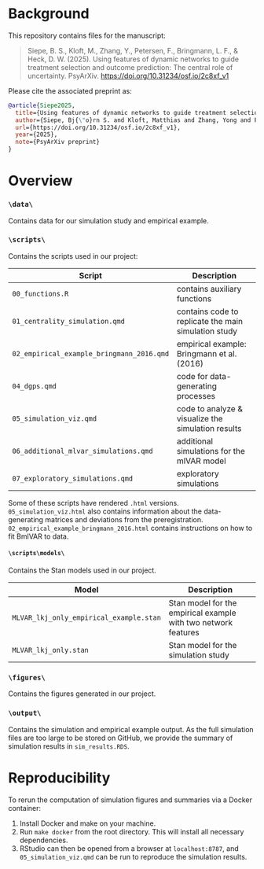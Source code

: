 # Background

This repository contains files for the manuscript:  

> Siepe, B. S., Kloft, M., Zhang, Y., Petersen, F., Bringmann, L. F., & Heck, D. W. (2025). Using features of dynamic networks to guide treatment selection and outcome prediction: The central role of uncertainty. PsyArXiv. https://doi.org/10.31234/osf.io/2c8xf_v1 


Please cite the associated preprint as: 

```BibTeX
@article{Siepe2025,
  title={Using features of dynamic networks to guide treatment selection and outcome prediction: The central role of uncertainty},
  author={Siepe, Bj{\"o}rn S. and Kloft, Matthias and Zhang, Yong and Petersen, Fridtjof and Bringmann, Laura F. and Heck, Daniel W.},
  url={https://doi.org/10.31234/osf.io/2c8xf_v1},
  year={2025},
  note={PsyArXiv preprint}
}
```

# Overview
### `\data\`

Contains data for our simulation study and empirical example. 

### `\scripts\`

Contains the scripts used in our project:

| Script | Description |
| --- | --- |
| `00_functions.R` | contains auxiliary functions |
| `01_centrality_simulation.qmd` | contains code to replicate the main simulation study |
| `02_empirical_example_bringmann_2016.qmd` | empirical example: Bringmann et al. (2016) |
| `04_dgps.qmd` | code for data-generating processes |
| `05_simulation_viz.qmd` | code to analyze \& visualize the simulation results |
| `06_additional_mlvar_simulations.qmd` | additional simulations for the mlVAR model |
| `07_exploratory_simulations.qmd` | exploratory simulations |

Some of these scripts have rendered `.html` versions. 
`05_simulation_viz.html` also contains information about the data-generating matrices and deviations from the preregistration.
`02_empirical_example_bringmann_2016.html` contains instructions on how to fit BmlVAR to data.

#### `\scripts\models\`
Contains the Stan models used in our project.

| Model | Description |
| --- | --- |
| `MLVAR_lkj_only_empirical_example.stan` | Stan model for the empirical example with two network features |
| `MLVAR_lkj_only.stan` | Stan model for the simulation study |


### `\figures\`
Contains the figures generated in our project.

### `\output\`
Contains the simulation and empirical example output. 
As the full simulation files are too large to be stored on GitHub, we provide the summary of simulation results in `sim_results.RDS`. 


# Reproducibility

To rerun the computation of simulation figures and summaries via a Docker container:

1. Install Docker and make on your machine. 
2. Run `make docker` from the root directory. This will install all necessary dependencies.
3. RStudio can then be opened from a browser at `localhost:8787`, and `05_simulation_viz.qmd` can be run to reproduce the simulation results.

